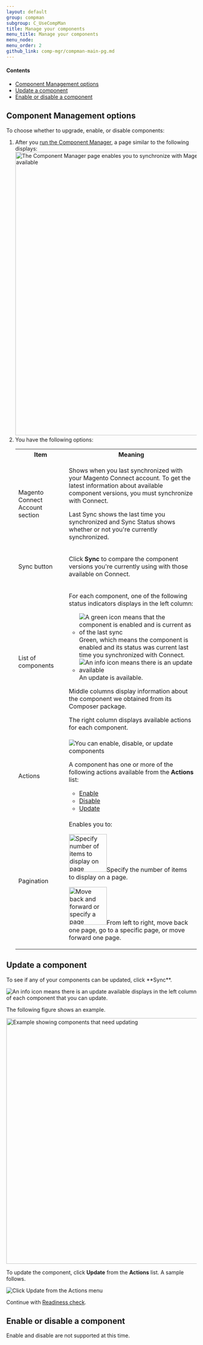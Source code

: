 ```yaml
---
layout: default 
group: compman
subgroup: C_UseCompMan
title: Manage your components
menu_title: Manage your components
menu_node: 
menu_order: 2
github_link: comp-mgr/compman-main-pg.md
---
```



<h4>Contents</h4>   

*	<a href="#compman-access">Component Management options</a>
*	<a href="#compman-access-sync">Update a component</a>
*	<a href="#compman-access-enable">Enable or disable a component</a>

<h2 id="compman-access">Component Management options</h2>
To choose whether to upgrade, enable, or disable components:

1.	After you <a href="{{ site.gdeurl }}comp-mgr/compman-start.html">run the Component Manager</a>, a page similar to the following displays:
	<img src="{{ site.baseurl }}common/images/cman_initial-page.png" width="750px" alt="The Component Manager page enables you to synchronize with Magento Connect to see if updates are available">
2.	You have the following options:
	<table>
	<tbody>
	<tr>
		<th>Item</th>
		<th>Meaning</th>
	</tr>
	<tr>
		<td><p>Magento Connect Account section</p></td>
		<td><p>Shows when you last synchronized with your Magento Connect account. To get the latest information about available component versions, you must synchronize with Connect.</p>
			<p>Last Sync shows the last time you synchronized and Sync Status shows whether or not you're currently synchronized.</p></td>
	</tr>
	<tr>
		<td><p>Sync button</p></td>
		<td><p>Click <strong>Sync</strong> to compare the component versions you're currently using with those available on Connect.</p></td>
	</tr>
	<tr>
		<td><p>List of components</p></td>
		<td><p>For each component, one of the following status indicators displays in the left column:</p>
			<ul><li><img src="{{ site.baseurl }}common/images/cman_comp-status-green.png" alt="A green icon means that the component is enabled and is current as of the last sync">Green, which means the component is enabled and its status was current last time you synchronized with Connect.</li>
				<li><img src="{{ site.baseurl }}common/images/cman_comp-status-info.png" alt="An info icon means there is an update available">An update is available.</li>
				<!-- <li><img src="{{ site.baseurl }}common/images/cman_comp-status-red.png" alt="A red icon means the component is disabled">The component is disabled.</li> --></ul>
				<p>Middle columns display information about the component we obtained from its Composer package.</p>
				<p>The right column displays available actions for each component. </p></td>
	</tr>
	<tr>
		<td><p>Actions</p></td>
		<td><img src="{{ site.baseurl }}common/images/cman_actions.png" alt="You can enable, disable, or update components">
			<p>A component has one or more of the following actions available from the <strong>Actions</strong> list:</p>
			<ul><li><a href="#compman-access-enable">Enable</a></li>
				<li><a href="#compman-access-enable">Disable</a></li>
				<li><a href="#compman-access-sync">Update</a></li></ul>
	<tr>
		<td><p>Pagination</p></td>
		<td><p>Enables you to:</p>
			<p><img src="{{ site.baseurl }}common/images/cman_page_number.png" width="100px" alt="Specify number of items to display on page">Specify the number of items to display on a page.</p>
			<p><img src="{{ site.baseurl }}common/images/cman_page_move.png" width="100px" alt="Move back and forward or specify a page number">From left to right, move back one page, go to a specific page, or move forward one page.</p></td>
	</tr>
	</tbody>
	</table>

<h2 id="compman-access-sync">Update a component</h2>
To see if any of your components can be updated, click **Sync**.

<img src="{{ site.baseurl }}common/images/cman_comp-status-info.png" alt="An info icon means there is an update available"> displays in the left column of each component that you can update. 

The following figure shows an example.

<img src="{{ site.baseurl }}common/images/cman_component-needs-update.png" width="650px" alt="Example showing components that need updating">

To update the component, click **Update** from the **Actions** list. A sample follows.

<img src="{{ site.baseurl }}common/images/cman_actions_update.png" alt="Click Update from the Actions menu">

Continue with <a href="{{ site.gdeurl }}comp-mgr/compman-readiness.html">Readiness check</a>.

<h2 id="compman-access-enable">Enable or disable a component</h2>
<div class="bs-callout bs-callout-info" id="info">
  <p>Enable and disable are not supported at this time.</p>
 </div>

<!-- To enable a component, click **Enable** or **Disable** from the **Actions** list and see <a href="{{ site.gdeurl }}comp-mgr/compman-readiness.html">Readiness check</a>.
 -->



